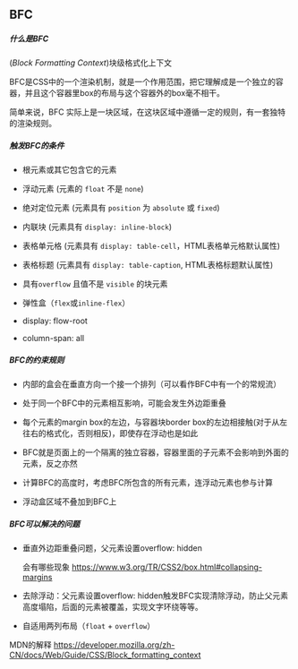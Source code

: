 ## BFC


##### **什么是BFC**

(*Block Formatting Context*)块级格式化上下文



BFC是CSS中的一个渲染机制，就是一个作用范围，把它理解成是一个独立的容器，并且这个容器里box的布局与这个容器外的box毫不相干。

简单来说，BFC 实际上是一块区域，在这块区域中遵循一定的规则，有一套独特的渲染规则。



##### **触发BFC的条件**

+ 根元素或其它包含它的元素

+ 浮动元素 (元素的 `float` 不是 `none`)

+ 绝对定位元素 (元素具有 `position` 为 `absolute` 或 `fixed`)

+ 内联块 (元素具有 `display: inline-block`)

+ 表格单元格 (元素具有 `display: table-cell`，HTML表格单元格默认属性)

+ 表格标题 (元素具有 `display: table-caption`, HTML表格标题默认属性)

+ 具有`overflow` 且值不是 `visible` 的块元素

+ 弹性盒（`flex`或`inline-flex`）
+ display: flow-root
+ column-span: all



##### **BFC的约束规则**

+ 内部的盒会在垂直方向一个接一个排列（可以看作BFC中有一个的常规流）

+ 处于同一个BFC中的元素相互影响，可能会发生外边距重叠

+ 每个元素的margin box的左边，与容器块border box的左边相接触(对于从左往右的格式化，否则相反)，即使存在浮动也是如此

+ BFC就是页面上的一个隔离的独立容器，容器里面的子元素不会影响到外面的元素，反之亦然

+ 计算BFC的高度时，考虑BFC所包含的所有元素，连浮动元素也参与计算

+ 浮动盒区域不叠加到BFC上



#####  **BFC可以解决的问题**

- 垂直外边距重叠问题，父元素设置overflow: hidden

  会有哪些现象 https://www.w3.org/TR/CSS2/box.html#collapsing-margins

- 去除浮动：父元素设置overflow: hidden触发BFC实现清除浮动，防止父元素高度塌陷，后面的元素被覆盖，实现文字环绕等等。

- 自适用两列布局（`float` + `overflow`）

MDN的解释  https://developer.mozilla.org/zh-CN/docs/Web/Guide/CSS/Block_formatting_context